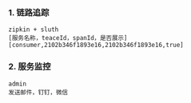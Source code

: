 ### 1. 链路追踪
    zipkin + sluth
    [服务名称，teaceId，spanId，是否展示]
    [consumer,2102b346f1893e16,2102b346f1893e16,true]

### 2. 服务监控
    admin
    发送邮件，钉钉，微信
